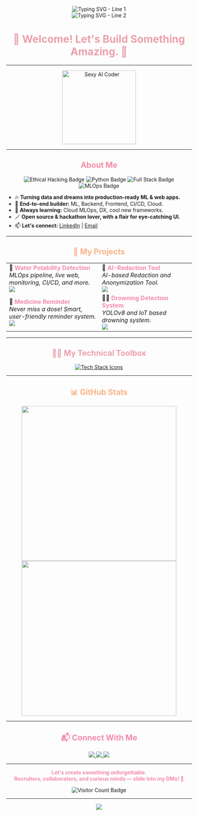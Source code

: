 <p align="center">
  <img src="https://readme-typing-svg.demolab.com?font=Fira+Code&duration=2000&pause=600&color=eba0ac&center=true&vCenter=true&width=650&lines=Hey+there+%F0%9F%91%8B+I'm+Yash+Potdar!" alt="Typing SVG - Line 1">
  <br>
  <img src="https://readme-typing-svg.demolab.com?font=Fira+Code&duration=2000&pause=600&color=b4befe&center=true&vCenter=true&width=650&lines=ML+%7C+Full-Stack+Dev+%7C+MLOps+Engineer" alt="Typing SVG - Line 2">
</p>

<h1 align="center" style="color:#eba0ac;">🌟 Welcome! Let's Build Something Amazing. 🌟</h1>

---

<p align="center">
  <img src="https://media.giphy.com/media/CjmvTCZf2U3p09Cn0h/giphy.gif" width="200" alt="Sexy AI Coder" />
</p>

---

<h2 align="center" style="color:#f38ba8;">About Me</h2>

<div align="center">
  <img src="https://img.shields.io/badge/Ethical--Hacking-%23eba0ac?style=for-the-badge&logo=hackthebox&logoColor=white" alt="Ethical Hacking Badge">
  <img src="https://img.shields.io/badge/Python-%23f9e2af?style=for-the-badge&logo=python&logoColor=white" alt="Python Badge">
  <img src="https://img.shields.io/badge/Full--Stack-%23b4befe?style=for-the-badge&logo=javascript&logoColor=white" alt="Full Stack Badge">
  <img src="https://img.shields.io/badge/MLOps-%23f38ba8?style=for-the-badge&logo=python&logoColor=white" alt="MLOps Badge">
</div>

- 🔥 <b>Turning data and dreams into production-ready ML & web apps.</b>
- 🦾 <b>End-to-end builder:</b> ML, Backend, Frontend, CI/CD, Cloud.
- 🧠 <b>Always learning:</b> Cloud MLOps, DX, cool new frameworks.
- 🪄 <b>Open source & hackathon lover, with a flair for eye-catching UI.</b>
- 📫 <b>Let's connect:</b> [LinkedIn](https://www.linkedin.com/in/yashpotdar) | [Email](mailto:yashpotdar.py@gmail.com)

---

<h2 align="center" style="color:#fab387;">🥇 My Projects</h2>

<table>
  <tr>
    <td width="50%">
      <b>🚰 <span style="color:#f38ba8;">Water Potability Detection</span></b><br>
      <i>MLOps pipeline, live web, monitoring, CI/CD, and more.</i><br>
      <a href="https://github.com/yashpotdar-py/water-potability-detection"><img src="https://img.shields.io/github/stars/yashpotdar-py/water-potability-detection?style=for-the-badge&color=eba0ac" /></a>
    </td>
    <td width="50%">
      <b>🤖 <span style="color:#f38ba8;">AI-Redaction Tool</span></b><br>
      <i>AI-based Redaction and Anonymization Tool.</i><br>
      <a href="https://github.com/yashpotdar-py/redact-sih"><img src="https://img.shields.io/github/stars/yashpotdar-py/redact-sih?style=for-the-badge&color=eba0ac" /></a>
    </td>
  </tr>
  <tr>
    <td>
      <b>💊 <span style="color:#f38ba8;">Medicine Reminder</span></b><br>
      <i>Never miss a dose! Smart, user-friendly reminder system.</i><br>
      <a href="https://github.com/yashpotdar-py/medicine-reminder"><img src="https://img.shields.io/github/stars/yashpotdar-py/medicine-reminder?style=for-the-badge&color=eba0ac" /></a>
    </td>
    <td>
      <b>🧑‍💻 <span style="color:#f38ba8;">Drowning Detection System</span></b><br>
      <i>YOLOv8 and IoT based drowning system.</i><br>
      <a href="https://github.com/yashpotdar-py/drowning-detection-system"><img src="https://img.shields.io/github/stars/yashpotdar-py/drowning-detection-system?style=for-the-badge&color=eba0ac" /></a>
    </td>
  </tr>
</table>

---

<h2 align="center" style="color:#eba0ac;">👨‍💻 My Technical Toolbox</h2>

<p align="center">
  <a href="https://skillicons.dev">
    <img src="https://skillicons.dev/icons?i=python,js,ts,react,nextjs,nodejs,flask,django,tailwind,docker,kubernetes,aws,vercel,github,git,vscode,tensorflow,pytorch,mongodb,mysql,html,css,cpp,raspberrypi,linux,bash,flutter,dart" alt="Tech Stack Icons" />
  </a>
</p>

---

<h2 align="center" style="color:#fab387;">📊 GitHub Stats</h2>

<p align="center">
  <img src="https://github-readme-stats.vercel.app/api?username=yashpotdar-py&show_icons=true&theme=catppuccin-mocha&title_color=f38ba8&icon_color=eba0ac&text_color=f9e2af&bg_color=1e1e2e" width="420">
  <img src="https://github-readme-streak-stats.herokuapp.com?user=yashpotdar-py&theme=catppuccin-mocha&background=1e1e2e&ring=f38ba8&fire=eba0ac&currStreakLabel=fab387" width="420">
</p>

---

<h2 align="center" style="color:#f38ba8;">📬 Connect With Me</h2>

<p align="center">
  <a href="https://www.linkedin.com/in/yashpotdar" target="_blank">
    <img src="https://img.shields.io/badge/-LinkedIn-0A66C2?logo=linkedin&logoColor=white&style=for-the-badge" />
  </a>
  <a href="mailto:yashpotdar.py@gmail.com">
    <img src="https://img.shields.io/badge/-Email-EA4335?logo=gmail&logoColor=white&style=for-the-badge" />
  </a>
  <a href="https://github.com/yashpotdar-py">
    <img src="https://img.shields.io/badge/-GitHub-181717?logo=github&logoColor=white&style=for-the-badge" />
  </a>
</p>

---

<p align="center" style="color:#f38ba8;">
  <b>Let's create something unforgettable. 
    <br>
    Recruiters, collaborators, and curious minds — slide into my DMs! 🚀
  </b>
  <p align="center">
    <img src="https://komarev.com/ghpvc/?username=yashpotdar-py&label=VISITOR+COUNT&color=eba0ac&label_color=1e1e2e&style=flat" alt="Visitor Count Badge" />
  </p>
</p>

---

<p align="center">
  <img src="https://capsule-render.vercel.app/api?type=waving&color=f38ba8&height=120&section=footer" />
</p>
